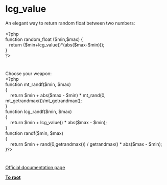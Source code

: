 # lcg_value




<div class="phpcode"><span class="html">
An elegant way to return random float between two numbers:<br><br><span class="default">&lt;?php<br></span><span class="keyword">function </span><span class="default">random_float </span><span class="keyword">(</span><span class="default">$min</span><span class="keyword">,</span><span class="default">$max</span><span class="keyword">) {<br>&#xA0;&#xA0; return (</span><span class="default">$min</span><span class="keyword">+</span><span class="default">lcg_value</span><span class="keyword">()*(</span><span class="default">abs</span><span class="keyword">(</span><span class="default">$max</span><span class="keyword">-</span><span class="default">$min</span><span class="keyword">)));<br>}<br></span><span class="default">?&gt;</span>
</span>
</div>
  

#


<div class="phpcode"><span class="html">
Choose your weapon:<br><span class="default">&lt;?php<br></span><span class="keyword">function </span><span class="default">mt_randf</span><span class="keyword">(</span><span class="default">$min</span><span class="keyword">, </span><span class="default">$max</span><span class="keyword">)<br>{<br>&#xA0; &#xA0; return </span><span class="default">$min </span><span class="keyword">+ </span><span class="default">abs</span><span class="keyword">(</span><span class="default">$max </span><span class="keyword">- </span><span class="default">$min</span><span class="keyword">) * </span><span class="default">mt_rand</span><span class="keyword">(</span><span class="default">0</span><span class="keyword">, </span><span class="default">mt_getrandmax</span><span class="keyword">())/</span><span class="default">mt_getrandmax</span><span class="keyword">(); <br>}<br>function </span><span class="default">lcg_randf</span><span class="keyword">(</span><span class="default">$min</span><span class="keyword">, </span><span class="default">$max</span><span class="keyword">)<br>{<br>&#xA0; &#xA0; return </span><span class="default">$min </span><span class="keyword">+ </span><span class="default">lcg_value</span><span class="keyword">() * </span><span class="default">abs</span><span class="keyword">(</span><span class="default">$max </span><span class="keyword">- </span><span class="default">$min</span><span class="keyword">);<br>}<br>function </span><span class="default">randf</span><span class="keyword">(</span><span class="default">$min</span><span class="keyword">, </span><span class="default">$max</span><span class="keyword">)<br>{<br>&#xA0; &#xA0; return </span><span class="default">$min </span><span class="keyword">+ </span><span class="default">rand</span><span class="keyword">(</span><span class="default">0</span><span class="keyword">,</span><span class="default">getrandmax</span><span class="keyword">()) / </span><span class="default">getrandmax</span><span class="keyword">() * </span><span class="default">abs</span><span class="keyword">(</span><span class="default">$max </span><span class="keyword">- </span><span class="default">$min</span><span class="keyword">);<br>}</span><span class="default">?&gt;</span>
</span>
</div>
  

#

[Official documentation page](https://www.php.net/manual/en/function.lcg-value.php)

**[To root](/README.md)**